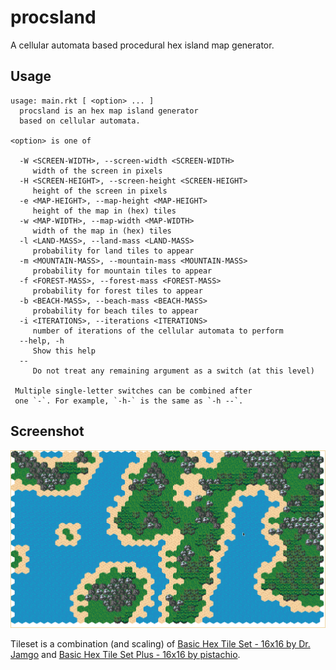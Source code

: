 procsland
===========
A cellular automata based procedural hex island map generator.

## Usage
```
usage: main.rkt [ <option> ... ]
  procsland is an hex map island generator
  based on cellular automata.

<option> is one of

  -W <SCREEN-WIDTH>, --screen-width <SCREEN-WIDTH>
     width of the screen in pixels
  -H <SCREEN-HEIGHT>, --screen-height <SCREEN-HEIGHT>
     height of the screen in pixels
  -e <MAP-HEIGHT>, --map-height <MAP-HEIGHT>
     height of the map in (hex) tiles
  -w <MAP-WIDTH>, --map-width <MAP-WIDTH>
     width of the map in (hex) tiles
  -l <LAND-MASS>, --land-mass <LAND-MASS>
     probability for land tiles to appear
  -m <MOUNTAIN-MASS>, --mountain-mass <MOUNTAIN-MASS>
     probability for mountain tiles to appear
  -f <FOREST-MASS>, --forest-mass <FOREST-MASS>
     probability for forest tiles to appear
  -b <BEACH-MASS>, --beach-mass <BEACH-MASS>
     probability for beach tiles to appear
  -i <ITERATIONS>, --iterations <ITERATIONS>
     number of iterations of the cellular automata to perform
  --help, -h
     Show this help
  --
     Do not treat any remaining argument as a switch (at this level)

 Multiple single-letter switches can be combined after
 one `-`. For example, `-h-` is the same as `-h --`.
```
## Screenshot

![screenshot of procsland in action](images/screenshot.png)

Tileset is a combination (and scaling) of [Basic Hex Tile Set - 16x16 by Dr. Jamgo](https://opengameart.org/content/basic-hex-tile-set-16x16) and [Basic Hex Tile Set Plus - 16x16 by pistachio](https://opengameart.org/content/basic-hex-tile-set-plus-16x16).
